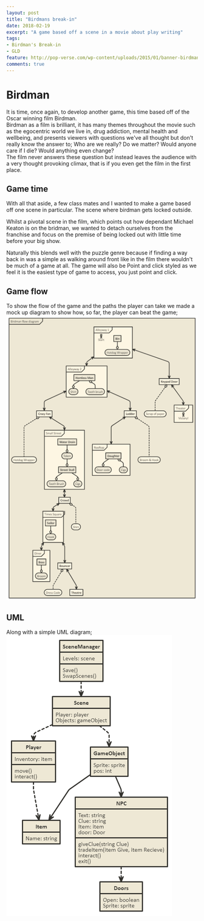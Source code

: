 ```yaml
---
layout: post
title: "Birdmans break-in"
date: 2018-02-19
excerpt: "A game based off a scene in a movie about play writing"
tags:
- Birdman's Break-in
- GLD
feature: http://pop-verse.com/wp-content/uploads/2015/01/banner-birdman-film_page_np-620x330.jpg
comments: true
---
```

# Birdman
It is time, once again, to develop another game, this time based off of the Oscar winning film Birdman.<br>
 Birdman as a film is brilliant, it has many themes throughout the movie such as the egocentric world we live in, drug addiction, mental health and wellbeing, and presents viewers with questions we've all thought but don't really know the answer to; Who are we really? Do we matter? Would anyone care if I die? Would anything even change?<br>
 The film never answers these question but instead leaves the audience with a very thought provoking climax, that is if you even get the film in the first place.

## Game time
 With all that aside, a few class mates and I wanted to make a game based off one scene in particular. The scene where birdman gets locked outside.

 Whilst a pivotal scene in the film, which points out how dependant Michael Keaton is on the bridman, we wanted to detach ourselves from the franchise and focus on the premise of being locked out with little time before your big show.

 Naturally this blends well with the puzzle genre because if finding a way back in was a simple as walking around front like in the film there wouldn't be much of a game at all. The game will also be Point and click styled as we feel it is the easiest type of game to access, you just point and click.

## Game flow
 To show the flow of the game and the paths the player can take we made a mock up diagram to show how, so far, the player can beat the game;<br>
 <img src="../assets/img/BirdmanFlow.png" alt="Game flow" allign="centre">
## UML
 Along with a simple UML diagram; <br>
 <img src="../assets/img/BirdmanUML.png" alt="Game flow" allign="centre">
